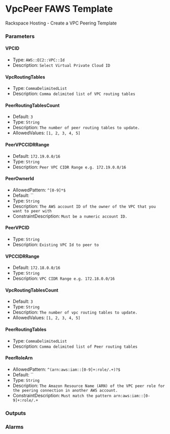 VpcPeer FAWS Template
=====================
Rackspace Hosting - Create a VPC Peering Template
### Parameters

#### VPCID
- Type: `AWS::EC2::VPC::Id`
- Description: `Select Virtual Private Cloud ID`

#### VpcRoutingTables
- Type: `CommaDelimitedList`
- Description: `Comma delimited list of VPC routing tables`

#### PeerRoutingTablesCount
- Default: `3`
- Type: `String`
- Description: `The number of peer routing tables to update.`
- AllowedValues: `[1, 2, 3, 4, 5]`

#### PeerVPCCIDRRange
- Default: `172.19.0.0/16`
- Type: `String`
- Description: `Peer VPC CIDR Range e.g. 172.19.0.0/16`

#### PeerOwnerId
- AllowedPattern: `^[0-9]*$`
- Default: ``
- Type: `String`
- Description: `The AWS account ID of the owner of the VPC that you want to peer with`
- ConstraintDescription: `Must be a numeric account ID.`

#### PeerVPCID
- Type: `String`
- Description: `Existing VPC Id to peer to`

#### VPCCIDRRange
- Default: `172.18.0.0/16`
- Type: `String`
- Description: `VPC CIDR Range e.g. 172.18.0.0/16`

#### VpcRoutingTablesCount
- Default: `3`
- Type: `String`
- Description: `The number of vpc routing tables to update.`
- AllowedValues: `[1, 2, 3, 4, 5]`

#### PeerRoutingTables
- Type: `CommaDelimitedList`
- Description: `Comma delimited list of Peer routing tables`

#### PeerRoleArn
- AllowedPattern: `^(arn:aws:iam::[0-9]+:role/.+)?$`
- Default: ``
- Type: `String`
- Description: `The Amazon Resource Name (ARN) of the VPC peer role for the peering connection in another AWS account.`
- ConstraintDescription: `Must match the pattern arn:aws:iam::[0-9]+:role/.+`

### Outputs

### Alarms